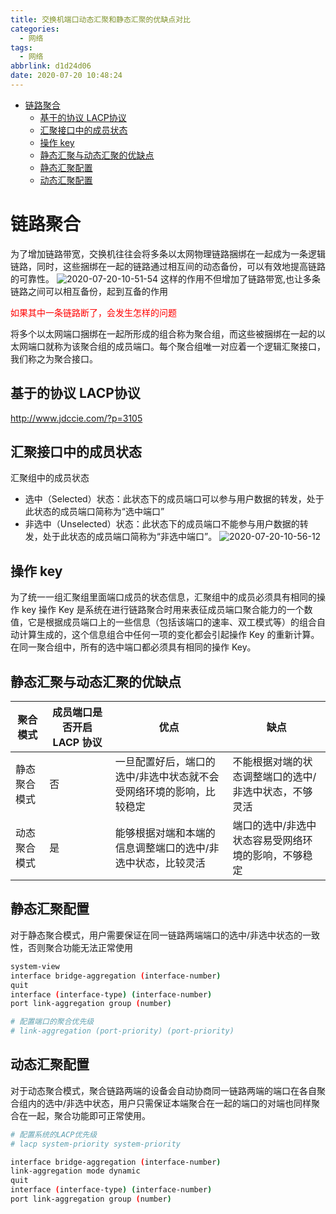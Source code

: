 ```yaml
---
title: 交换机端口动态汇聚和静态汇聚的优缺点对比
categories:
  - 网络
tags:
  - 网络
abbrlink: d1d24d06
date: 2020-07-20 10:48:24
---
```


<!-- @import "[TOC]" {cmd="toc" depthFrom=1 depthTo=6 orderedList=false} -->

<!-- code_chunk_output -->

- [链路聚合](#链路聚合)
  - [基于的协议 LACP协议](#基于的协议-lacp协议)
  - [汇聚接口中的成员状态](#汇聚接口中的成员状态)
  - [操作 key](#操作-key)
  - [静态汇聚与动态汇聚的优缺点](#静态汇聚与动态汇聚的优缺点)
  - [静态汇聚配置](#静态汇聚配置)
  - [动态汇聚配置](#动态汇聚配置)

<!-- /code_chunk_output -->
<!-- more -->

# 链路聚合


为了增加链路带宽，交换机往往会将多条以太网物理链路捆绑在一起成为一条逻辑链路，同时，这些捆绑在一起的链路通过相互间的动态备份，可以有效地提高链路的可靠性。
![2020-07-20-10-51-54](http://noback.upyun.com/2020-07-20-10-51-54.png)
这样的作用不但增加了链路带宽,也让多条链路之间可以相互备份，起到互备的作用

<font color='red'>如果其中一条链路断了，会发生怎样的问题</font>

将多个以太网端口捆绑在一起所形成的组合称为聚合组，而这些被捆绑在一起的以太网端口就称为该聚合组的成员端口。每个聚合组唯一对应着一个逻辑汇聚接口，我们称之为聚合接口。

## 基于的协议 LACP协议
http://www.jdccie.com/?p=3105

## 汇聚接口中的成员状态

汇聚组中的成员状态

- 选中（Selected）状态：此状态下的成员端口可以参与用户数据的转发，处于此状态的成员端口简称为“选中端口”
- 非选中（Unselected）状态：此状态下的成员端口不能参与用户数据的转发，处于此状态的成员端口简称为“非选中端口”。
  ![2020-07-20-10-56-12](http://noback.upyun.com/2020-07-20-10-56-12.png)

## 操作 key

为了统一一组汇聚组里面端口成员的状态信息，汇聚组中的成员必须具有相同的操作 key
操作 Key 是系统在进行链路聚合时用来表征成员端口聚合能力的一个数值，它是根据成员端口上的一些信息（包括该端口的速率、双工模式等）的组合自动计算生成的，这个信息组合中任何一项的变化都会引起操作 Key 的重新计算。在同一聚合组中，所有的选中端口都必须具有相同的操作 Key。

## 静态汇聚与动态汇聚的优缺点

| 聚合模式     | 成员端口是否开启 LACP 协议 | 优点                                                                | 缺点                                                  |
| ------------ | -------------------------- | ------------------------------------------------------------------- | ----------------------------------------------------- |
| 静态聚合模式 | 否                         | 一旦配置好后，端口的选中/非选中状态就不会受网络环境的影响，比较稳定 | 不能根据对端的状态调整端口的选中/非选中状态，不够灵活 |
| 动态聚合模式 | 是                         | 能够根据对端和本端的信息调整端口的选中/非选中状态，比较灵活         | 端口的选中/非选中状态容易受网络环境的影响，不够稳定   |


## 静态汇聚配置
对于静态聚合模式，用户需要保证在同一链路两端端口的选中/非选中状态的一致性，否则聚合功能无法正常使用
```bash
system-view
interface bridge-aggregation (interface-number)
quit
interface (interface-type) (interface-number)
port link-aggregation group (number) 

# 配置端口的聚合优先级
# link-aggregation (port-priority) (port-priority)
```

## 动态汇聚配置
对于动态聚合模式，聚合链路两端的设备会自动协商同一链路两端的端口在各自聚合组内的选中/非选中状态，用户只需保证本端聚合在一起的端口的对端也同样聚合在一起，聚合功能即可正常使用。 
```bash
# 配置系统的LACP优先级 
# lacp system-priority system-priority

interface bridge-aggregation (interface-number)
link-aggregation mode dynamic
quit
interface (interface-type) (interface-number)
port link-aggregation group (number)
```
